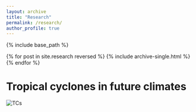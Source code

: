 ```yaml
---
layout: archive
title: "Research"
permalink: /research/
author_profile: true
---
```


{% include base_path %}

{% for post in site.research reversed %}
  {% include archive-single.html %}
{% endfor %}

Tropical cyclones in future climates
======
![TCs](bio-pic.png)
